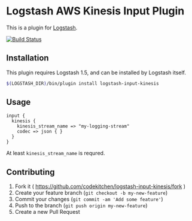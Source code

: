 # Logstash AWS Kinesis Input Plugin

This is a plugin for [Logstash](https://github.com/elasticsearch/logstash).

[![Build Status](https://travis-ci.org/codekitchen/logstash-input-kinesis.svg)](https://travis-ci.org/codekitchen/logstash-input-kinesis)

## Installation

This plugin requires Logstash 1.5, and can be installed by Logstash
itself.

```sh
$(LOGSTASH_DIR)/bin/plugin install logstash-input-kinesis
```

## Usage

```
input {
  kinesis {
    kinesis_stream_name => "my-logging-stream"
    codec => json { }
  }
}
```

At least `kinesis_stream_name` is requred.

## Contributing

1. Fork it ( https://github.com/codekitchen/logstash-input-kinesis/fork )
2. Create your feature branch (`git checkout -b my-new-feature`)
3. Commit your changes (`git commit -am 'Add some feature'`)
4. Push to the branch (`git push origin my-new-feature`)
5. Create a new Pull Request

